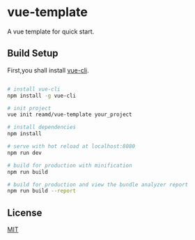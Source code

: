 # vue-template
A vue template for quick start.

## Build Setup

First,you shall install [vue-cli](https://github.com/vuejs/vue-cli).

``` bash

# install vue-cli
npm install -g vue-cli

# init project
vue init reamd/vue-template your_project

# install dependencies
npm install

# serve with hot reload at localhost:8080
npm run dev

# build for production with minification
npm run build

# build for production and view the bundle analyzer report
npm run build --report

```

## License

[MIT](http://opensource.org/licenses/MIT)